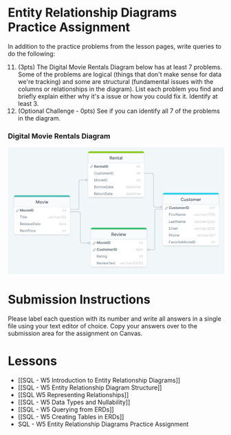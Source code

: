 # Entity Relationship Diagrams Practice Assignment

In addition to the practice problems from the lesson pages, write queries to do the following:

11. (3pts) The Digital Movie Rentals Diagram below has at least 7 problems. Some of the problems are logical (things that don't make sense for data we're tracking) and some are structural (fundamental issues with the columns or relationships in the diagram). List each problem you find and briefly explain either why it's a issue or how you could fix it. Identify at least 3.
12. (Optional Challenge - 0pts) See if you can identify all 7 of the problems in the diagram.

### Digital Movie Rentals Diagram
<img src="https://raw.githubusercontent.com/kellerflint/Class-Intro-SQL/hugo/content/SQL-Files/Images/movie_rentals_problems_erd.png">

# Submission Instructions

Please label each question with its number and write all answers in a single file using your text editor of choice. Copy your answers over to the submission area for the assignment on Canvas.
# Lessons
- [[SQL - W5 Introduction to Entity Relationship Diagrams]]
- [[SQL - W5 Entity Relationship Diagram Structure]]
- [[SQL W5 Representing Relationships]]
- [[SQL - W5 Data Types and Nullability]]
- [[SQL - W5 Querying from ERDs]]
- [[SQL - W5 Creating Tables in ERDs]]
- SQL - W5 Entity Relationship Diagrams Practice Assignment


